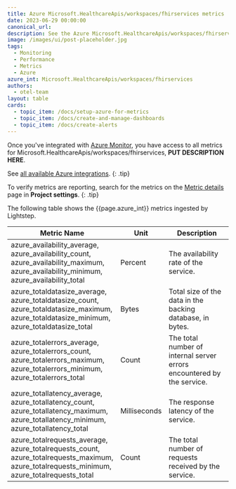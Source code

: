 ```yaml
---
title: Azure Microsoft.HealthcareApis/workspaces/fhirservices metrics
date: 2023-06-29 00:00:00
canonical_url:
description: See the Azure Microsoft.HealthcareApis/workspaces/fhirservices metrics ingested by Lightstep Observability
image: /images/ui/post-placeholder.jpg
tags:
  - Monitoring
  - Performance
  - Metrics
  - Azure
azure_int: Microsoft.HealthcareApis/workspaces/fhirservices
authors:
  - otel-team
layout: table
cards:
  - topic_item: /docs/setup-azure-for-metrics
  - topic_item: /docs/create-and-manage-dashboards
  - topic_item: /docs/create-alerts
---
```

Once you've integrated with [Azure Monitor](/docs/setup-azure-for-metrics), you have access to all metrics for Microsoft.HealthcareApis/workspaces/fhirservices, **PUT DESCRIPTION HERE**. 

See [all available Azure integrations](/docs/azure-metrics).
{: .tip}

To verify metrics are reporting, search for the metrics on the [Metric details](/docs/manage-metric-details) page in **Project settings**.
{: .tip}

The following table shows the {{page.azure_int}} metrics ingested by Lightstep.
<table class="table-aws">
<colgroup><col span="1" style="width: 35%;" /><col span="1" style="width: 15%;" /><col span="1" style="width: 35%;" /></colgroup>
  <thead>
    <th>Metric Name</th>
    <th>Unit</th>
    <th>Description</th>
  </thead>
  <tr>
    <td>azure_availability_average, azure_availability_count, azure_availability_maximum, azure_availability_minimum, azure_availability_total</td>
    <td>Percent</td>
    <td>The availability rate of the service.</td>
  </tr>
  <tr>
    <td>azure_totaldatasize_average, azure_totaldatasize_count, azure_totaldatasize_maximum, azure_totaldatasize_minimum, azure_totaldatasize_total</td>
    <td>Bytes</td>
    <td>Total size of the data in the backing database, in bytes.</td>
  </tr>
  <tr>
    <td>azure_totalerrors_average, azure_totalerrors_count, azure_totalerrors_maximum, azure_totalerrors_minimum, azure_totalerrors_total</td>
    <td>Count</td>
    <td>The total number of internal server errors encountered by the service.</td>
  </tr>
  <tr>
    <td>azure_totallatency_average, azure_totallatency_count, azure_totallatency_maximum, azure_totallatency_minimum, azure_totallatency_total</td>
    <td>Milliseconds</td>
    <td>The response latency of the service.</td>
  </tr>
  <tr>
    <td>azure_totalrequests_average, azure_totalrequests_count, azure_totalrequests_maximum, azure_totalrequests_minimum, azure_totalrequests_total</td>
    <td>Count</td>
    <td>The total number of requests received by the service.</td>
  </tr>
</table>
